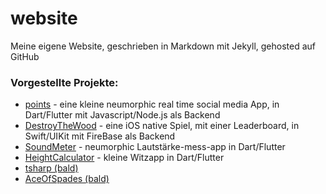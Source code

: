 # website
Meine eigene Website, geschrieben in Markdown mit Jekyll, gehosted auf GitHub

### Vorgestellte Projekte:

- [points](https://github.com/bit-burger/points/) - eine kleine neumorphic real time social media App, in Dart/Flutter mit Javascript/Node.js als Backend
- [DestroyTheWood](https://github.com/bit-burger/destroythewood/) - eine iOS native Spiel, mit einer Leaderboard, in Swift/UIKit mit FireBase als Backend
- [SoundMeter](https://github.com/bit-burger/sound_meter/) - neumorphic Lautstärke-mess-app in Dart/Flutter
- [HeightCalculator](https://github.com/bit-burger/height_calculator/) - kleine Witzapp in Dart/Flutter
- [tsharp (bald)]()
- [AceOfSpades (bald)]()
